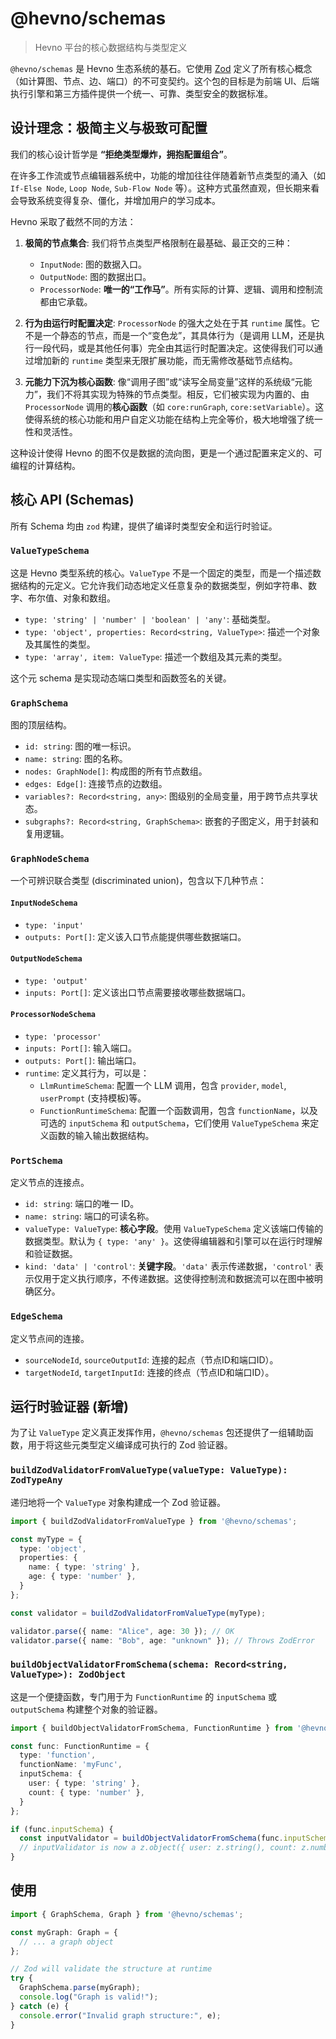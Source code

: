 # @hevno/schemas

> Hevno 平台的核心数据结构与类型定义

`@hevno/schemas` 是 Hevno 生态系统的基石。它使用 [Zod](https://zod.dev/) 定义了所有核心概念（如计算图、节点、边、端口）的不可变契约。这个包的目标是为前端 UI、后端执行引擎和第三方插件提供一个统一、可靠、类型安全的数据标准。

## 设计理念：极简主义与极致可配置

我们的核心设计哲学是 **“拒绝类型爆炸，拥抱配置组合”**。

在许多工作流或节点编辑器系统中，功能的增加往往伴随着新节点类型的涌入（如 `If-Else Node`, `Loop Node`, `Sub-Flow Node` 等）。这种方式虽然直观，但长期来看会导致系统变得复杂、僵化，并增加用户的学习成本。

Hevno 采取了截然不同的方法：

1.  **极简的节点集合**: 我们将节点类型严格限制在最基础、最正交的三种：
    *   `InputNode`: 图的数据入口。
    *   `OutputNode`: 图的数据出口。
    *   `ProcessorNode`: **唯一的“工作马”**。所有实际的计算、逻辑、调用和控制流都由它承载。

2.  **行为由运行时配置决定**: `ProcessorNode` 的强大之处在于其 `runtime` 属性。它不是一个静态的节点，而是一个“变色龙”，其具体行为（是调用 LLM，还是执行一段代码，或是其他任何事）完全由其运行时配置决定。这使得我们可以通过增加新的 `runtime` 类型来无限扩展功能，而无需修改基础节点结构。

3.  **元能力下沉为核心函数**: 像“调用子图”或“读写全局变量”这样的系统级“元能力”，我们不将其实现为特殊的节点类型。相反，它们被实现为内置的、由 `ProcessorNode` 调用的**核心函数**（如 `core:runGraph`, `core:setVariable`）。这使得系统的核心功能和用户自定义功能在结构上完全等价，极大地增强了统一性和灵活性。

这种设计使得 Hevno 的图不仅是数据的流向图，更是一个通过配置来定义的、可编程的计算结构。

## 核心 API (Schemas)

所有 Schema 均由 `zod` 构建，提供了编译时类型安全和运行时验证。

### `ValueTypeSchema` 

这是 Hevno 类型系统的核心。`ValueType` 不是一个固定的类型，而是一个描述数据结构的元定义。它允许我们动态地定义任意复杂的数据类型，例如字符串、数字、布尔值、对象和数组。

-   `type: 'string' | 'number' | 'boolean' | 'any'`: 基础类型。
-   `type: 'object', properties: Record<string, ValueType>`: 描述一个对象及其属性的类型。
-   `type: 'array', item: ValueType`: 描述一个数组及其元素的类型。

这个元 schema 是实现动态端口类型和函数签名的关键。

### `GraphSchema`

图的顶层结构。

-   `id: string`: 图的唯一标识。
-   `name: string`: 图的名称。
-   `nodes: GraphNode[]`: 构成图的所有节点数组。
-   `edges: Edge[]`: 连接节点的边数组。
-   `variables?: Record<string, any>`: 图级别的全局变量，用于跨节点共享状态。
-   `subgraphs?: Record<string, GraphSchema>`: 嵌套的子图定义，用于封装和复用逻辑。

### `GraphNodeSchema`

一个可辨识联合类型 (discriminated union)，包含以下几种节点：

#### `InputNodeSchema`
-   `type: 'input'`
-   `outputs: Port[]`: 定义该入口节点能提供哪些数据端口。

#### `OutputNodeSchema`
-   `type: 'output'`
-   `inputs: Port[]`: 定义该出口节点需要接收哪些数据端口。

#### `ProcessorNodeSchema`
-   `type: 'processor'`
-   `inputs: Port[]`: 输入端口。
-   `outputs: Port[]`: 输出端口。
-   `runtime`: 定义其行为，可以是：
    -   `LlmRuntimeSchema`: 配置一个 LLM 调用，包含 `provider`, `model`, `userPrompt` (支持模板)等。
    -   `FunctionRuntimeSchema`: 配置一个函数调用，包含 `functionName`，以及可选的 `inputSchema` 和 `outputSchema`，它们使用 `ValueTypeSchema` 来定义函数的输入输出数据结构。

### `PortSchema`

定义节点的连接点。

-   `id: string`: 端口的唯一 ID。
-   `name: string`: 端口的可读名称。
-   `valueType: ValueType`: **核心字段**。使用 `ValueTypeSchema` 定义该端口传输的数据类型。默认为 `{ type: 'any' }`。这使得编辑器和引擎可以在运行时理解和验证数据。
-   `kind: 'data' | 'control'`: **关键字段**。`'data'` 表示传递数据，`'control'` 表示仅用于定义执行顺序，不传递数据。这使得控制流和数据流可以在图中被明确区分。

### `EdgeSchema`

定义节点间的连接。

-   `sourceNodeId`, `sourceOutputId`: 连接的起点（节点ID和端口ID）。
-   `targetNodeId`, `targetInputId`: 连接的终点（节点ID和端口ID）。

## 运行时验证器 (新增)

为了让 `ValueType` 定义真正发挥作用，`@hevno/schemas` 包还提供了一组辅助函数，用于将这些元类型定义编译成可执行的 Zod 验证器。

### `buildZodValidatorFromValueType(valueType: ValueType): ZodTypeAny`

递归地将一个 `ValueType` 对象构建成一个 Zod 验证器。

```typescript
import { buildZodValidatorFromValueType } from '@hevno/schemas';

const myType = {
  type: 'object',
  properties: {
    name: { type: 'string' },
    age: { type: 'number' },
  }
};

const validator = buildZodValidatorFromValueType(myType);

validator.parse({ name: "Alice", age: 30 }); // OK
validator.parse({ name: "Bob", age: "unknown" }); // Throws ZodError
```

### `buildObjectValidatorFromSchema(schema: Record<string, ValueType>): ZodObject`

这是一个便捷函数，专门用于为 `FunctionRuntime` 的 `inputSchema` 或 `outputSchema` 构建整个对象的验证器。

```typescript
import { buildObjectValidatorFromSchema, FunctionRuntime } from '@hevno/schemas';

const func: FunctionRuntime = {
  type: 'function',
  functionName: 'myFunc',
  inputSchema: {
    user: { type: 'string' },
    count: { type: 'number' },
  }
};

if (func.inputSchema) {
  const inputValidator = buildObjectValidatorFromSchema(func.inputSchema);
  // inputValidator is now a z.object({ user: z.string(), count: z.number() })
}
```

## 使用

```typescript
import { GraphSchema, Graph } from '@hevno/schemas';

const myGraph: Graph = {
  // ... a graph object
};

// Zod will validate the structure at runtime
try {
  GraphSchema.parse(myGraph);
  console.log("Graph is valid!");
} catch (e) {
  console.error("Invalid graph structure:", e);
}
```